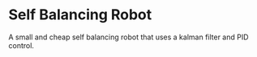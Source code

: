 # Self Balancing Robot

A small and cheap self balancing robot that uses a kalman filter and PID control.
